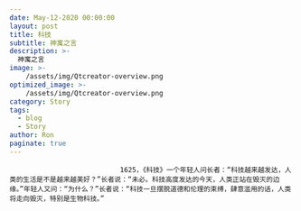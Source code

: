 ```yaml
---
date: May-12-2020 00:00:00
layout: post
title: 科技
subtitle: 神寓之言
description: >-
  神寓之言
image: >-
    /assets/img/Qtcreator-overview.png
optimized_image: >-
    /assets/img/Qtcreator-overview.png
category: Story
tags:
  - blog
  - Story
author: Ron
paginate: true
---
```


							　　1625，《科技》一个年轻人问长者：“科技越来越发达，人类的生活是不是越来越美好？”长者说：“未必。科技高度发达的今天，人类正站在毁灭的边缘。”年轻人又问：“为什么？”长者说：“科技一旦摆脱道德和伦理的束缚，肆意滥用的话，人类将走向毁灭，特别是生物科技。”
							
							
						